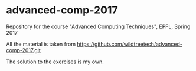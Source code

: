 # advanced-comp-2017
Repository for the course "Advanced Computing Techniques", EPFL, Spring 2017


All the material is taken from https://github.com/wildtreetech/advanced-comp-2017.git 

The solution to the exercises is my own.
